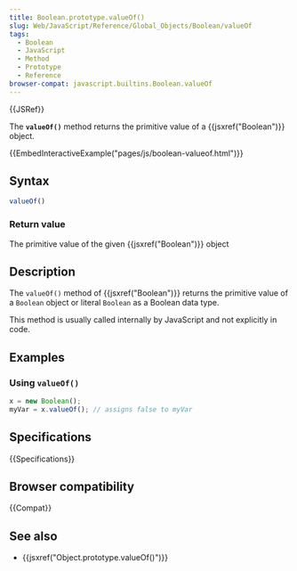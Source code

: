 ```yaml
---
title: Boolean.prototype.valueOf()
slug: Web/JavaScript/Reference/Global_Objects/Boolean/valueOf
tags:
  - Boolean
  - JavaScript
  - Method
  - Prototype
  - Reference
browser-compat: javascript.builtins.Boolean.valueOf
---
```

{{JSRef}}

The **`valueOf()`** method returns the primitive value of a
{{jsxref("Boolean")}} object.

{{EmbedInteractiveExample("pages/js/boolean-valueof.html")}}

## Syntax

```js
valueOf()
```

### Return value

The primitive value of the given {{jsxref("Boolean")}} object

## Description

The `valueOf()` method of {{jsxref("Boolean")}} returns the primitive
value of a `Boolean` object or literal `Boolean` as a Boolean data type.

This method is usually called internally by JavaScript and not explicitly in
code.

## Examples

### Using `valueOf()`

```js
x = new Boolean();
myVar = x.valueOf(); // assigns false to myVar
```

## Specifications

{{Specifications}}

## Browser compatibility

{{Compat}}

## See also

- {{jsxref("Object.prototype.valueOf()")}}
